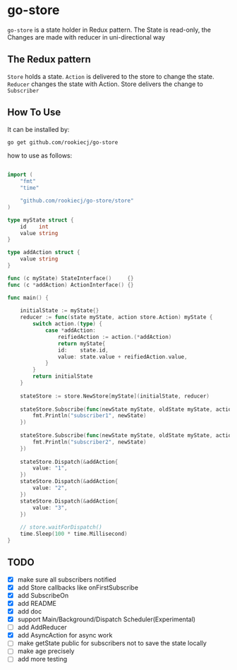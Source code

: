 # go-store

`go-store` is a state holder in Redux pattern.
The State is read-only, the Changes are made with reducer in uni-directional way

## The Redux pattern

`Store` holds a state.
`Action` is delivered to the store to change the state.
`Reducer` changes the state with Action.
Store delivers the change to `Subscriber`


## How To Use

It can be installed by:
```sh
go get github.com/rookiecj/go-store
```

how to use as follows: 
```go

import (
    "fmt"
    "time"

    "github.com/rookiecj/go-store/store"
)

type myState struct {
    id    int
    value string
}

type addAction struct {
    value string
}

func (c myState) StateInterface()     {}
func (c *addAction) ActionInterface() {}

func main() {
    
    initialState := myState{}
    reducer := func(state myState, action store.Action) myState {
        switch action.(type) {
            case *addAction:
                reifiedAction := action.(*addAction)
                return myState{
                id:    state.id,
                value: state.value + reifiedAction.value,
            }
        }
        return initialState
    }
    
    stateStore := store.NewStore[myState](initialState, reducer)
    
    stateStore.Subscribe(func(newState myState, oldState myState, action store.Action) {
        fmt.Println("subscriber1", newState)
    })
    
    stateStore.Subscribe(func(newState myState, oldState myState, action store.Action) {
        fmt.Println("subscriber2", newState)
    })
    
    stateStore.Dispatch(&addAction{
        value: "1",
	})
    stateStore.Dispatch(&addAction{
        value: "2",
	})
    stateStore.Dispatch(&addAction{
        value: "3",
	})
    
    // store.waitForDispatch()
    time.Sleep(100 * time.Millisecond)
}

```

## TODO
- [X] make sure all subscribers notified
- [X] add Store callbacks like onFirstSubscribe
- [X] add SubscribeOn
- [X] add README
- [X] add doc
- [X] support Main/Background/Dispatch Scheduler(Experimental)
- [ ] add AddReducer
- [X] add AsyncAction for async work 
- [ ] make getState public for subscribers not to save the state locally 
- [ ] make age precisely
- [ ] add more testing
